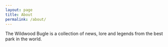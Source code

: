 ```yaml
---
layout: page
title: About
permalink: /about/
---
```


<!-- <img src="{{ site.baseurl }}/assets/profile-placeholder.gif" title="Profile Picture" class="profile">
 -->
The Wildwood Bugle is a collection of news, lore and legends from the best park in the world.
